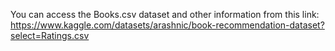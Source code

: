 You can access the Books.csv dataset and other information from this link:
https://www.kaggle.com/datasets/arashnic/book-recommendation-dataset?select=Ratings.csv
